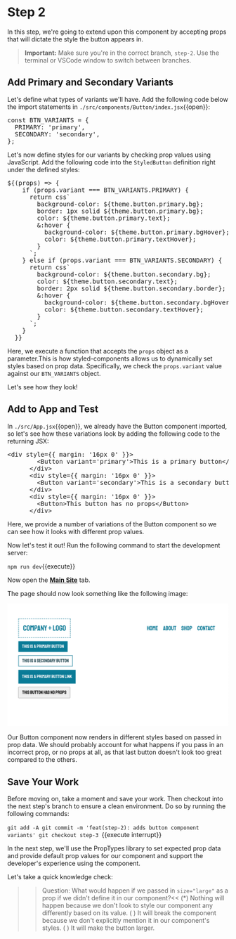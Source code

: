 # Step 2

In this step, we're going to extend upon this component by accepting props that will dictate the style the button appears in.

> **Important:** Make sure you're in the correct branch, `step-2`. Use the terminal or VSCode window to switch between branches.

## Add Primary and Secondary Variants

Let's define what types of variants we'll have. Add the following code below the import statements in `./src/components/Button/index.jsx`{{open}}:

<pre class="file" data-filename="./src/components/Button/index.jsx" data-target="insert" data-marker="#step-2_1">const BTN_VARIANTS = {
  PRIMARY: &#x27;primary&#x27;,
  SECONDARY: &#x27;secondary&#x27;,
};
</pre> 

Let's now define styles for our variants by checking prop values using JavaScript. Add the following code into the `StyledButton` definition right under the defined styles:

<pre class="file" data-filename="./src/components/Button/index.jsx" data-target="insert" data-marker="#step-2_2">${(props) =&#x3E; {
    if (props.variant === BTN_VARIANTS.PRIMARY) {
      return css&#x60;
        background-color: ${theme.button.primary.bg};
        border: 1px solid ${theme.button.primary.bg};
        color: ${theme.button.primary.text};
        &#x26;:hover {
          background-color: ${theme.button.primary.bgHover};
          color: ${theme.button.primary.textHover};
        }
      &#x60;;
    } else if (props.variant === BTN_VARIANTS.SECONDARY) {
      return css&#x60;
        background-color: ${theme.button.secondary.bg};
        color: ${theme.button.secondary.text};
        border: 2px solid ${theme.button.secondary.border};
        &#x26;:hover {
          background-color: ${theme.button.secondary.bgHover};
          color: ${theme.button.secondary.textHover};
        }
      &#x60;;
    }
  }}
</pre>

Here, we execute a function that accepts the `props` object as a parameter.This is how styled-components allows us to dynamically set styles based on prop data. Specifically, we check the `props.variant` value against our `BTN_VARIANTS` object.

Let's see how they look!

## Add to App and Test

In `./src/App.jsx`{{open}}, we already have the Button component imported, so let's see how these variations look by adding the following code to the returning JSX:

<pre class="file" data-filename="./src/App.jsx" data-target="insert" data-marker="#step-2_4">&#x3C;div style={{ margin: &#x27;16px 0&#x27; }}&#x3E;
        &#x3C;Button variant=&#x27;primary&#x27;&#x3E;This is a primary button&#x3C;/Button&#x3E;
      &#x3C;/div&#x3E;
      &#x3C;div style={{ margin: &#x27;16px 0&#x27; }}&#x3E;
        &#x3C;Button variant=&#x27;secondary&#x27;&#x3E;This is a secondary button&#x3C;/Button&#x3E;
      &#x3C;/div&#x3E;
      &#x3C;div style={{ margin: &#x27;16px 0&#x27; }}&#x3E;
        &#x3C;Button&#x3E;This button has no props&#x3C;/Button&#x3E;
      &#x3C;/div&#x3E;
</pre>

Here, we provide a number of variations of the Button component so we can see how it looks with different prop values.

Now let's test it out! Run the following command to start the development server:

`npm run dev`{{execute}}

Now open the [**Main Site**](https://[[HOST_SUBDOMAIN]]-3000-[[KATACODA_HOST]].environments.katacoda.com) tab.

The page should now look something like the following image:

![The page now displays multiple buttons with different styles.](ui-component-docs/assets/step-02_1.png)

Our Button component now renders in different styles based on passed in prop data. We should probably account for what happens if you pass in an incorrect prop, or no props at all, as that last button doesn't look too great compared to the others.

## Save Your Work

Before moving on, take a moment and save your work. Then checkout into the next step's branch to ensure a clean environment. Do so by running the following commands:

`git add -A
git commit -m 'feat(step-2): adds button component variants'
git checkout step-3
`{{execute interrupt}}

In the next step, we'll use the PropTypes library to set expected prop data and provide default prop values for our component and support the developer's experience using the component.

Let's take a quick knowledge check:

>>Question: What would happen if we passed in `size="large"` as a prop if we didn't define it in our component?<<
(*)  Nothing will happen because we don't look to style our component any differently based on its value.
( )  It will break the component because we don't explicitly mention it in our component's styles.
( )  It will make the button larger.

